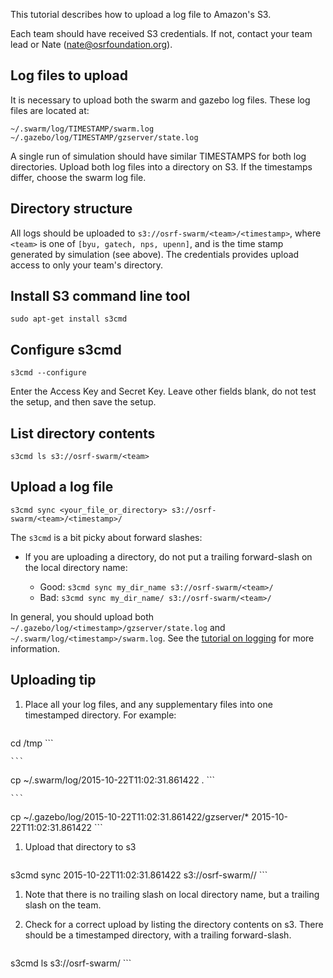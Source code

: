 This tutorial describes how to upload a log file to Amazon's S3.

Each team should have received S3 credentials. If not, contact your team lead or Nate (nate@osrfoundation.org).

## Log files to upload

It is necessary to upload both the swarm and gazebo log files. These log files are located at:

```
~/.swarm/log/TIMESTAMP/swarm.log
~/.gazebo/log/TIMESTAMP/gzserver/state.log
```

A single run of simulation should have similar TIMESTAMPS for both log directories. Upload both log files into a directory on S3. If the timestamps differ, choose the swarm log file.

## Directory structure

All logs should be uploaded to `s3://osrf-swarm/<team>/<timestamp>`, where `<team>` is one of `[byu, gatech, nps, upenn]`, and <timestamp> is the time stamp generated by simulation (see above). The credentials provides upload access to only your team's directory.

## Install S3 command line tool

`sudo apt-get install s3cmd`

## Configure s3cmd

`s3cmd --configure`

Enter the Access Key and Secret Key. Leave other fields blank, do not test the setup, and then save the setup.

## List directory contents

```
s3cmd ls s3://osrf-swarm/<team>
```

## Upload a log file

```
s3cmd sync <your_file_or_directory> s3://osrf-swarm/<team>/<timestamp>/
```

The `s3cmd` is a bit picky about forward slashes:

* If you are uploading a directory, do not put a trailing forward-slash on the local directory name:

    * Good: `s3cmd sync my_dir_name s3://osrf-swarm/<team>/`
    * Bad:  `s3cmd sync my_dir_name/ s3://osrf-swarm/<team>/`

In general, you should upload both `~/.gazebo/log/<timestamp>/gzserver/state.log` and `~/.swarm/log/<timestamp>/swarm.log`.  See the [tutorial on logging](https://bitbucket.org/osrf/swarm/wiki/Tutorial_9-Logging) for more information.

## Uploading tip

1. Place all your log files, and any supplementary files into one timestamped directory. For example:

    ```
cd /tmp
    ```

    ```
cp ~/.swarm/log/2015-10-22T11:02:31.861422 .
    ```

    ```
cp ~/.gazebo/log/2015-10-22T11:02:31.861422/gzserver/* 2015-10-22T11:02:31.861422 
    ```

1. Upload that directory to s3

    ```
s3cmd sync 2015-10-22T11:02:31.861422 s3://osrf-swarm/<team>/
    ```

1. Note that there is no trailing slash on local directory name, but a trailing slash on the team.

1. Check for a correct upload by listing the directory contents on s3. There should be a timestamped directory, with a trailing forward-slash.

    ```
s3cmd ls s3://osrf-swarm/<team>
    ```

